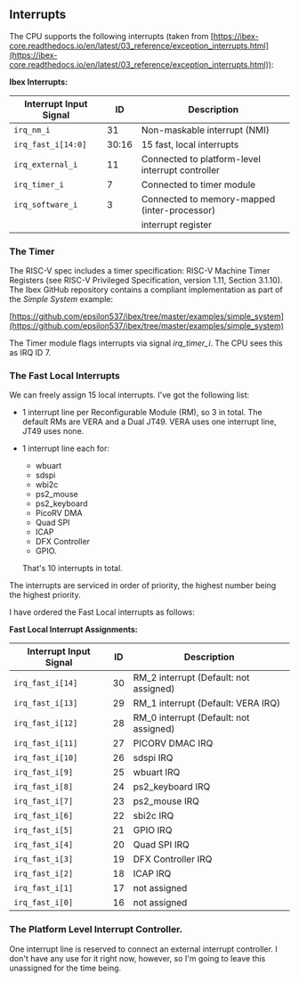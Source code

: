 Interrupts
----------

The CPU supports the following interrupts (taken from [https://ibex-core.readthedocs.io/en/latest/03_reference/exception_interrupts.html](https://ibex-core.readthedocs.io/en/latest/03_reference/exception_interrupts.html)):

**Ibex Interrupts:**

| Interrupt Input Signal  | ID    | Description                                      |
-------------------------|-------|--------------------------------------------------|
| ``irq_nm_i``            | 31    | Non-maskable interrupt (NMI)                     |
| ``irq_fast_i[14:0]``    | 30:16 | 15 fast, local interrupts                        |
| ``irq_external_i``      | 11    | Connected to platform-level interrupt controller |
| ``irq_timer_i``         | 7     | Connected to timer module                        |
| ``irq_software_i``      | 3     | Connected to memory-mapped (inter-processor)     |
|                         |       | interrupt register                               |

### The Timer

The RISC-V spec includes a timer specification: RISC-V Machine Timer Registers (see RISC-V Privileged Specification, version 1.11, Section 3.1.10). The Ibex GitHub repository contains a compliant implementation as part of the *Simple System* example:

[https://github.com/epsilon537/ibex/tree/master/examples/simple_system](https://github.com/epsilon537/ibex/tree/master/examples/simple_system)

The Timer module flags interrupts via signal *irq_timer_i*. The CPU sees this as IRQ ID 7.

### The Fast Local Interrupts

We can freely assign 15 local interrupts. I've got the following list:

- 1 interrupt line per Reconfigurable Module (RM), so 3 in total. The default RMs are VERA and a Dual JT49. VERA uses one interrupt line, JT49 uses none.
- 1 interrupt line each for:
  - wbuart
  - sdspi
  - wbi2c
  - ps2_mouse
  - ps2_keyboard
  - PicoRV DMA
  - Quad SPI
  - ICAP
  - DFX Controller
  - GPIO. 
  
  That's 10 interrupts in total.

The interrupts are serviced in order of priority, the highest number being the highest priority.

I have ordered the Fast Local interrupts as follows:

**Fast Local Interrupt Assignments:**

| Interrupt Input Signal  | ID    | Description                             |
-------------------------|-------|-----------------------------------------|
| ``irq_fast_i[14]``      | 30    | RM_2 interrupt (Default: not assigned)  |
| ``irq_fast_i[13]``      | 29    | RM_1 interrupt (Default: VERA IRQ)      |
| ``irq_fast_i[12]``      | 28    | RM_0 interrupt (Default: not assigned)  |
| ``irq_fast_i[11]``      | 27    | PICORV DMAC IRQ                         |
| ``irq_fast_i[10]``      | 26    | sdspi IRQ                               |
| ``irq_fast_i[9]``       | 25    | wbuart IRQ                              |
| ``irq_fast_i[8]``       | 24    | ps2_keyboard IRQ                        |
| ``irq_fast_i[7]``       | 23    | ps2_mouse IRQ                           |
| ``irq_fast_i[6]``       | 22    | sbi2c IRQ                               |
| ``irq_fast_i[5]``       | 21    | GPIO IRQ                                |
| ``irq_fast_i[4]``       | 20    | Quad SPI IRQ                            |
| ``irq_fast_i[3]``       | 19    | DFX Controller IRQ                      |
| ``irq_fast_i[2]``       | 18    | ICAP IRQ                                |
| ``irq_fast_i[1]``       | 17    | not assigned                            |
| ``irq_fast_i[0]``       | 16    | not assigned                            |

### The Platform Level Interrupt Controller.

One interrupt line is reserved to connect an external interrupt controller. I don't have any use for it right now, however, so I'm going to leave this unassigned for the time being.

